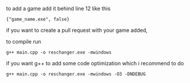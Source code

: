 to add a game add it behind line 12 like this 
```
{"game_name.exe", false}
```
if you want to create a pull request with your game added, 


to compile run 
```
g++ main.cpp -o reschanger.exe -mwindows
```
if you want g++ to add some code optimization which i recommend to do
```
g++ main.cpp -o reschanger.exe -mwindows -O3 -DNDEBUG
```
